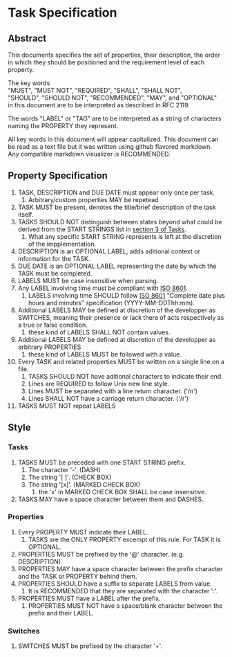 # Task Specification

## Abstract

This documents specifies the set of properties, their description, the order in which they should be positioned and the requirement level of each property.  

The key words  
"MUST", "MUST NOT", "REQUIRED", "SHALL", "SHALL NOT",  
"SHOULD", "SHOULD NOT", "RECOMMENDED",  "MAY", and "OPTIONAL"  
in this document are to be interpreted as described in RFC 2119.

The words "LABEL" or "TAG" are to be interpreted as a string of characters naming the PROPERTY they represent.

All key words in this document will appear capitalized.
This document can be read as a text file but it was written using github flavored markdown.  
Any compatible markdown visualizer is RECOMMENDED.

## Property Specification

1. TASK, DESCRIPTION and DUE DATE must appear only once per task.
   1. Arbitrary/custom properties MAY be repetead
2. TASK MUST be present, denotes the title/brief description of the task itself.
3. TASKS SHOULD NOT distinguish between states beyond what could be derived from the START STRINGS list in [section 3 of Tasks](###Tasks).
   1. What any specific START STRING represents is left at the discretion of the impplementation.
4. DESCRIPTION is an OPTIONAL LABEL, adds aditional context or information for the TASK.
5. DUE DATE is an OPTIONAL LABEL representing the date by which the TASK must be completed.
6. LABELS MUST be case insensitive when parsing.
7. Any LABEL involving time must be compliant with [ISO 8601](https://www.w3.org/TR/NOTE-datetime).
   1. LABELS involving time SHOULD follow [ISO 8601](https://www.w3.org/TR/NOTE-datetime) "Complete date plus hours and minutes" specification (YYYY-MM-DDThh:mm).
8. Additional LABELS MAY be defined at discretion of the developper as SWITCHES, meaning their presence or lack there of acts respectively as a true or false condition.
    1. these kind of LABELS SHALL NOT contain values.
9. Additional LABELS MAY be defined at discretion of the developper as arbitrary PROPERTIES
    1. these kind of LABELS MUST be followed with a value.
10. Every TASK and related properties MUST be written on a single line on a file.
    1. TASKS SHOULD NOT have aditional characters to indicate their end.
    2. Lines are REQUIRED to follow Unix new line style.
    3. Lines MUST be separated with a line return character. ('/n')
    4. Lines SHALL NOT have a carriage return character. ('/r')
11. TASKS MUST NOT repeat LABELS

## Style

### Tasks

1. TASKS MUST be preceded with one START STRING prefix.
   1. The character '-'. (DASH)
   2. The string '[ ]'. (CHECK BOX)
   3. The string '[x]'. (MARKED CHECK BOX)
      1. the 'x' in MARKED CHECK BOX SHALL be case insensitive.
2. TASKS MAY have a space character between them and DASHES.

### Properties

1. Every PROPERTY MUST indicate their LABEL.
   1. TASKS are the ONLY PROPERTY excempt of this rule. For TASK it is OPTIONAL.
2. PROPERTIES MUST be prefixed by the '@' character. (e.g. DESCRIPTION)
3. PROPERTIES MAY have a space character between the prefix character and the TASK or PROPERTY behind them.
4. PROPERTIES  SHOULD have a suffix to separate LABELS from value.
   1. It is RECOMMENDED that they are separated with the character ':'.
5. PROPERTIES MUST have a LABEL after the prefix.
   1. PROPERTIES MUST NOT have a space/blank character between the prefix and their LABEL.

### Switches

1. SWITCHES MUST be prefixed by the character '+'.
